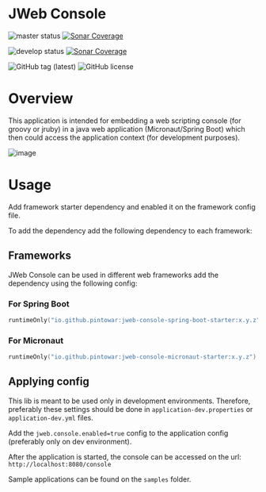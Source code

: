 # JWeb Console

![master status](https://github.com/pintowar/jweb-console/actions/workflows/master.yml/badge.svg?branch=master)
[![Sonar Coverage](https://sonarcloud.io/api/project_badges/measure?project=pintowar_jweb-console&metric=coverage)](https://sonarcloud.io/dashboard?id=pintowar_jweb-console)

![develop status](https://github.com/pintowar/jweb-console/actions/workflows/develop.yml/badge.svg?branch=develop)
[![Sonar Coverage](https://sonarcloud.io/api/project_badges/measure?project=pintowar_jweb-console&metric=coverage&branch=develop)](https://sonarcloud.io/dashboard?id=pintowar_jweb-console&branch=develop)

![GitHub tag (latest)](https://img.shields.io/github/v/tag/pintowar/jweb-console)
![GitHub license](https://img.shields.io/github/license/pintowar/jweb-console)

# Overview

This application is intended for embedding a web scripting console (for groovy or jruby) in a java web application (Micronaut/Spring Boot)
which then could access the application context (for development purposes).

![image](https://user-images.githubusercontent.com/354264/233759240-456abea7-31b5-4147-9173-8fed51164f53.png)

# Usage

Add framework starter dependency and enabled it on the framework config file.

To add the dependency add the following dependency to each framework:

## Frameworks

JWeb Console can be used in different web frameworks add the dependency using the following config:

### For Spring Boot

```kotlin
runtimeOnly("io.github.pintowar:jweb-console-spring-boot-starter:x.y.z")
```

### For Micronaut

```kotlin
runtimeOnly("io.github.pintowar:jweb-console-micronaut-starter:x.y.z")
```

## Applying config

This lib is meant to be used only in development environments. Therefore, preferably these settings should be done in `application-dev.properties` or `application-dev.yml` files.

Add the `jweb.console.enabled=true` config to the application config (preferably only on dev environment).

After the application is started, the console can be accessed on the url: `http://localhost:8080/console`

Sample applications can be found on the `samples` folder.
